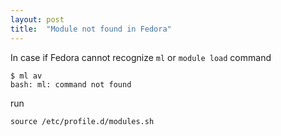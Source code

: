 ```yaml
---
layout: post
title:  "Module not found in Fedora"
---
```


In case if Fedora cannot recognize `ml` or `module load` command
```
$ ml av
bash: ml: command not found
```

run

```
source /etc/profile.d/modules.sh
```
